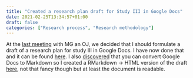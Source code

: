 ```yaml
---
title: "Created a research plan draft for Study III in Google Docs"
date: 2021-02-25T13:34:57+01:00
draft: false
categories: ["Research process", "Research methodology"]
---
```


At the [last meeting](https://portfolio.arki.vet/2021/02/19/starting-to-formulate-a-research-plan-for-study-iii/) with MG an OJ, we decided that I should formulate a draft of a research plan for study III in Google Docs. I have now done that and it can be found [here](https://docs.google.com/document/d/1aqVR1XtiU_PSQ0YtKGLC0baZRdVJgScOXvpkITjgnWo/edit?usp=sharing). I also [discovered](https://archive.fo/gb969) that you can convert Google Docs to Markdown so I created a RMarkdown -> HTML version of the draft [here](/210225/research-plan-draft-for-study-III.html), not that fancy though but at least the document is readable.

